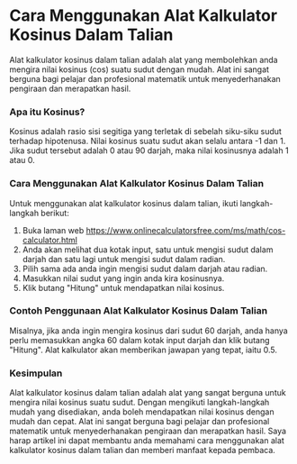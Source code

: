 Cara Menggunakan Alat Kalkulator Kosinus Dalam Talian
=====================================================

Alat kalkulator kosinus dalam talian adalah alat yang membolehkan anda mengira nilai kosinus (cos) suatu sudut dengan mudah. Alat ini sangat berguna bagi pelajar dan profesional matematik untuk menyederhanakan pengiraan dan merapatkan hasil.

### Apa itu Kosinus?

Kosinus adalah rasio sisi segitiga yang terletak di sebelah siku-siku sudut terhadap hipotenusa. Nilai kosinus suatu sudut akan selalu antara -1 dan 1. Jika sudut tersebut adalah 0 atau 90 darjah, maka nilai kosinusnya adalah 1 atau 0.

### Cara Menggunakan Alat Kalkulator Kosinus Dalam Talian

Untuk menggunakan alat kalkulator kosinus dalam talian, ikuti langkah-langkah berikut:

1. Buka laman web <https://www.onlinecalculatorsfree.com/ms/math/cos-calculator.html>
2. Anda akan melihat dua kotak input, satu untuk mengisi sudut dalam darjah dan satu lagi untuk mengisi sudut dalam radian.
3. Pilih sama ada anda ingin mengisi sudut dalam darjah atau radian.
4. Masukkan nilai sudut yang ingin anda kira kosinusnya.
5. Klik butang "Hitung" untuk mendapatkan nilai kosinus.

### Contoh Penggunaan Alat Kalkulator Kosinus Dalam Talian

Misalnya, jika anda ingin mengira kosinus dari sudut 60 darjah, anda hanya perlu memasukkan angka 60 dalam kotak input darjah dan klik butang "Hitung". Alat kalkulator akan memberikan jawapan yang tepat, iaitu 0.5.

### Kesimpulan

Alat kalkulator kosinus dalam talian adalah alat yang sangat berguna untuk mengira nilai kosinus suatu sudut. Dengan mengikuti langkah-langkah mudah yang disediakan, anda boleh mendapatkan nilai kosinus dengan mudah dan cepat. Alat ini sangat berguna bagi pelajar dan profesional matematik untuk menyederhanakan pengiraan dan merapatkan hasil. Saya harap artikel ini dapat membantu anda memahami cara menggunakan alat kalkulator kosinus dalam talian dan memberi manfaat kepada pembaca.